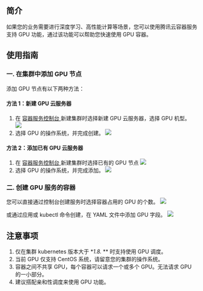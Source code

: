 ## 简介
如果您的业务需要进行深度学习、高性能计算等场景，您可以使用腾讯云容器服务支持 GPU 功能，通过该功能可以帮助您快速使用 GPU 容器。

## 使用指南
### 一. 在集群中添加 GPU 节点
添加 GPU 节点有以下两种方法：
#### 方法 1：新建 GPU 云服务器
1. 在 [容器服务控制台 ](https://console.cloud.tencent.com/ccs) 新建集群时选择新建 GPU 云服务器，选择 GPU 机型。
![][1]
2. 选择 GPU 的操作系统，并完成创建。
![][2]

#### 方法 2：添加已有 GPU 云服务器
1. 在 [容器服务控制台 ](https://console.cloud.tencent.com/ccs) 新建集群时选择已有的 GPU 节点
![][3]
2. 选择 GPU 的操作系统，并完成添加。
![][4]

### 二. 创建 GPU 服务的容器
您可以直接通过控制台创建服务时选择容器占用的 GPU 的个数。
![][5]

或通过应用或 kubectl 命令创建，在 YAML 文件中添加 GPU 字段。
![][6]

## 注意事项
1. 仅在集群 kubernetes 版本大于 **1.8.* ** 时支持使用 GPU 调度。
2. 当前 GPU 仅支持 CentOS 系统，请留意您的集群的操作系统。
3. 容器之间不共享 GPU，每个容器可以请求一个或多个 GPU。无法请求 GPU 的一小部分。
4. 建议搭配亲和性调度来使用 GPU 功能。



[1]: https://main.qcloudimg.com/raw/be839f6e431eb74d2b1cea2b4d785209.png
[2]: https://main.qcloudimg.com/raw/980efc42700803ce25fedfc8c692cafe.png
[3]: https://main.qcloudimg.com/raw/83701fb1644bd2be8f7adf408fff9ef8.png
[4]: https://main.qcloudimg.com/raw/72dd3a0c581e9157a51e09f4c3f1c058.png
[5]: https://main.qcloudimg.com/raw/a768a0610894587528573f959277ab9f.png
[6]: https://main.qcloudimg.com/raw/2f2b3a751fd4bc0a3d443d7495fb1050.png
